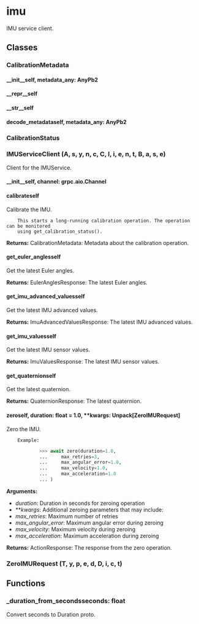 # imu

IMU service client.

## Classes

### CalibrationMetadata


#### __init__self, metadata_any: AnyPb2


#### __repr__self


#### __str__self


#### decode_metadataself, metadata_any: AnyPb2


### CalibrationStatus


### IMUServiceClient (A, s, y, n, c, C, l, i, e, n, t, B, a, s, e)

Client for the IMUService.

#### __init__self, channel: grpc.aio.Channel


#### calibrateself

Calibrate the IMU.

        This starts a long-running calibration operation. The operation can be monitored
        using get_calibration_status().

**Returns:**
            CalibrationMetadata: Metadata about the calibration operation.

#### get_euler_anglesself

Get the latest Euler angles.

**Returns:**
            EulerAnglesResponse: The latest Euler angles.

#### get_imu_advanced_valuesself

Get the latest IMU advanced values.

**Returns:**
            ImuAdvancedValuesResponse: The latest IMU advanced values.

#### get_imu_valuesself

Get the latest IMU sensor values.

**Returns:**
            ImuValuesResponse: The latest IMU sensor values.

#### get_quaternionself

Get the latest quaternion.

**Returns:**
            QuaternionResponse: The latest quaternion.

#### zeroself, duration: float = 1.0, **kwargs: Unpack[ZeroIMURequest]

Zero the IMU.

        Example:
```python
            >>> await zero(duration=1.0,
            ...     max_retries=3,
            ...     max_angular_error=1.0,
            ...     max_velocity=1.0,
            ...     max_acceleration=1.0
            ... )

```
**Arguments:**
- *duration*: Duration in seconds for zeroing operation
- ***kwargs*: Additional zeroing parameters that may include:
- *max_retries*: Maximum number of retries
- *max_angular_error*: Maximum angular error during zeroing
- *max_velocity*: Maximum velocity during zeroing
- *max_acceleration*: Maximum acceleration during zeroing

**Returns:**
            ActionResponse: The response from the zero operation.

### ZeroIMURequest (T, y, p, e, d, D, i, c, t)


## Functions

### _duration_from_secondsseconds: float

Convert seconds to Duration proto.
